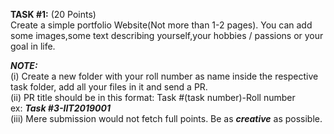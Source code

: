 **TASK #1:**  (20 Points)     
Create a simple portfolio Website(Not more than 1-2 pages). 
You can add some images,some text describing yourself,your hobbies / passions or your goal in life. 

  
**_NOTE:_**  
(i) Create a new folder with your roll number as name inside the respective task folder, add all your files in it and send a PR.  
(ii) PR title should be in this format: Task #(task number)-Roll number   
     ex: ***Task #3-IIT2019001***     
(iii) Mere submission would not fetch full points. Be as ***creative*** as possible.


